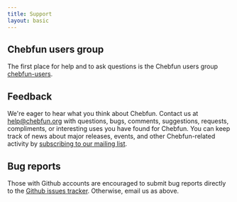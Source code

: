 ```yaml
---
title: Support
layout: basic
---
```


## Chebfun users group

The first place for help and to ask questions is the Chebfun users group <a href="http://groups.google.com/forum/#!forum/chebfun-users">chebfun-users</a>.

## Feedback

We're eager to hear what you think about Chebfun. Contact us at
[help@chebfun.org][help] with questions, bugs, comments, suggestions,
requests, compliments, or interesting uses you have found for Chebfun.
You can keep track of news about major releases, events, and other
Chebfun-related activity by [subscribing to our mailing list](subscribe.html).

## Bug reports

Those with Github accounts are encouraged to submit bug reports directly
to the [Github issues tracker](//github.com/chebfun/chebfun/issues).
Otherwise, email us as above.


[help]: mailto:help@chebfun.org

